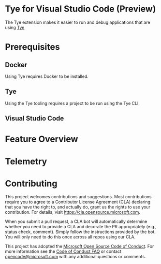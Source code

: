 # Tye for Visual Studio Code (Preview)

The Tye extension makes it easier to run and debug applications that are using [Tye](https://github.com/dotnet/tye)

# Prerequisites

## Docker

Using Tye requires Docker to be installed.

## Tye

Using the Tye tooling requires a project to be run using the Tye CLI.

## Visual Studio Code

# Feature Overview

# Telemetry

# Contributing

This project welcomes contributions and suggestions.  Most contributions require you to agree to a
Contributor License Agreement (CLA) declaring that you have the right to, and actually do, grant us
the rights to use your contribution. For details, visit https://cla.opensource.microsoft.com.

When you submit a pull request, a CLA bot will automatically determine whether you need to provide
a CLA and decorate the PR appropriately (e.g., status check, comment). Simply follow the instructions
provided by the bot. You will only need to do this once across all repos using our CLA.

This project has adopted the [Microsoft Open Source Code of Conduct](https://opensource.microsoft.com/codeofconduct/).
For more information see the [Code of Conduct FAQ](https://opensource.microsoft.com/codeofconduct/faq/) or
contact [opencode@microsoft.com](mailto:opencode@microsoft.com) with any additional questions or comments.
